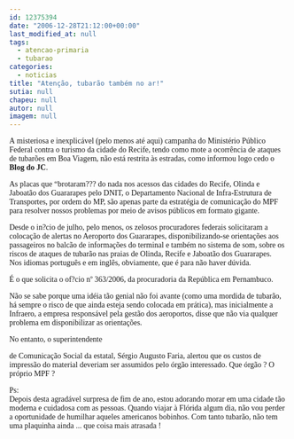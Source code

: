 ```yaml
---
id: 12375394
date: "2006-12-28T21:12:00+00:00"
last_modified_at: null
tags:
  - atencao-primaria
  - tubarao
categories:
  - noticias
title: "Atenção, tubarão também no ar!"
sutia: null
chapeu: null
autor: null
imagem: null
---
```

<p><P><FONT face=Verdana>A&nbsp;misteriosa e inexplicável (pelo menos até aqui)&nbsp;campanha do Ministério Público Federal contra o turismo da cidade do Recife, tendo como mote a ocorrência de ataques de tubarões em Boa Viagem, não está restrita às estradas, como informou logo cedo o <STRONG>Blog do JC</STRONG>.</FONT></P></p>
<p><P><FONT face=Verdana>As placas que “brotaram??? do nada nos acessos das cidades do Recife, Olinda e Jaboatão dos Guararapes pelo DNIT, o Departamento Nacional de Infra-Estrutura de Transportes, por ordem do MP, são apenas parte da estratégia de comunicação do MPF para resolver nossos problemas por meio de avisos públicos em formato gigante.</FONT></P></p>
<p><P><FONT face=Verdana>Desde o in?cio de julho, pelo menos, os zelosos procuradores federais solicitaram a colocação de alertas no Aeroporto dos Guararapes, disponibilizando-se orientações aos passageiros no balcão de informações do terminal e também no sistema de som, sobre os riscos de ataques de tubarão nas praias de Olinda, Recife e Jaboatão dos Guararapes. <BR>Nos idiomas português e em inglês, obviamente, que é para não haver dúvida.</FONT></P></p>
<p><P><FONT face=Verdana>É o que solicita o of?cio nº 363/2006, da procuradoria da República em Pernambuco.</FONT></P></p>
<p><P><FONT face=Verdana>Não se sabe porque uma idéia tão genial não foi avante (como uma mordida de tubarão, há sempre o risco de que ainda esteja sendo colocada em prática), mas inicialmente a Infraero, a empresa responsável pela gestão dos aeroportos, disse que não via qualquer problema em disponibilizar as orientações.</FONT></P></p>
<p><P><FONT face=Verdana>No entanto, o superintendente</p>
<p> de Comunicação Social da estatal, Sérgio Augusto Faria, alertou que os custos de impressão do material deveriam ser assumidos pelo órgão interessado. Que órgão ? O próprio MPF ?</FONT></P></p>
<p><P><FONT face=Verdana>Ps:<BR>Depois desta agradável surpresa de fim de ano, estou adorando morar em uma cidade tão moderna e cuidadosa com as pessoas. Quando viajar à Flórida algum dia, não vou perder a oportunidade de humilhar aqueles&nbsp;americanos bobinhos. Com tanto tubarão, não tem uma plaquinha ainda ... que coisa mais atrasada !</FONT></P> </p>
